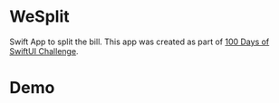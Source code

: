# WeSplit
Swift App to split the bill. This app was created as part of [100 Days of SwiftUI Challenge](https://www.hackingwithswift.com/100/swiftui/18).



# Demo
